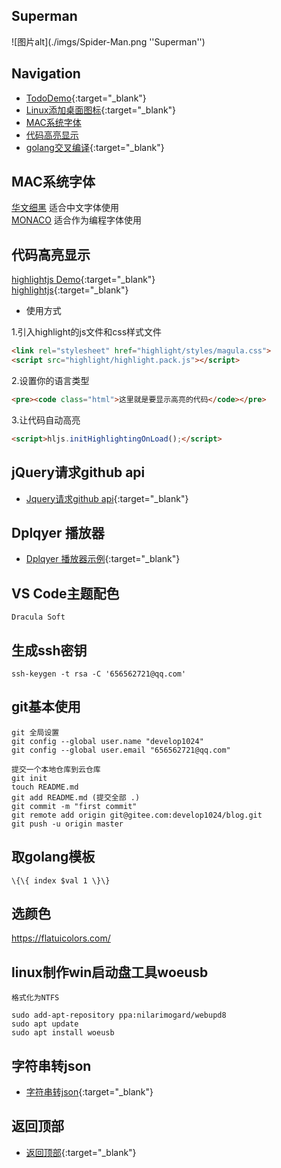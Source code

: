 

## Superman

![图片alt](./imgs/Spider-Man.png ''Superman'')

## Navigation


* [TodoDemo](https://develop1024.github.io/home/todolist.html){:target="_blank"}  
* [Linux添加桌面图标](https://develop1024.github.io/home/linuxAddDesktopIcon.html){:target="_blank"}  
* [MAC系统字体](#MAC系统字体)  
* [代码高亮显示](#代码高亮显示) 
* [golang交叉编译](https://develop1024.github.io/home/GoPlatformBuild.html){:target="_blank"}  




## MAC系统字体

[华文细黑](https://develop1024.github.io/home/fonts/huawenxihei.ttf) 适合中文字体使用  
[MONACO](https://develop1024.github.io/home/fonts/MONACO.TTF) 适合作为编程字体使用



## 代码高亮显示

[highlightjs Demo](https://develop1024.github.io/home/highlight_test.html){:target="_blank"}  
[highlightjs](https://highlightjs.org/){:target="_blank"}


* 使用方式

1.引入highlight的js文件和css样式文件
```html
<link rel="stylesheet" href="highlight/styles/magula.css">
<script src="highlight/highlight.pack.js"></script>
```

2.设置你的语言类型
```html
<pre><code class="html">这里就是要显示高亮的代码</code></pre>
```

3.让代码自动高亮
```html
<script>hljs.initHighlightingOnLoad();</script>
```


## jQuery请求github api 
* [Jquery请求github api](https://develop1024.github.io/home/githubforuserinfo.html){:target="_blank"}  


## Dplqyer 播放器
* [Dplqyer 播放器示例](https://develop1024.github.io/home/dplayerDemo.html){:target="_blank"}  


## VS Code主题配色
``` Dracula Soft ```

## 生成ssh密钥
```
ssh-keygen -t rsa -C '656562721@qq.com'
```

## git基本使用
```
git 全局设置
git config --global user.name "develop1024"
git config --global user.email "656562721@qq.com"

提交一个本地仓库到云仓库
git init
touch README.md
git add README.md (提交全部 .)
git commit -m "first commit"
git remote add origin git@gitee.com:develop1024/blog.git
git push -u origin master
```


## 取golang模板

```
\{\{ index $val 1 \}\}
```


## 选颜色
https://flatuicolors.com/


## linux制作win启动盘工具woeusb
``` 格式化为NTFS ```

```
sudo add-apt-repository ppa:nilarimogard/webupd8
sudo apt update
sudo apt install woeusb
```

## 字符串转json

* [字符串转json](https://develop1024.github.io/home/tojson.html){:target="_blank"}  


## 返回顶部

* [返回顶部](https://develop1024.github.io/home/gotop.html){:target="_blank"}  
